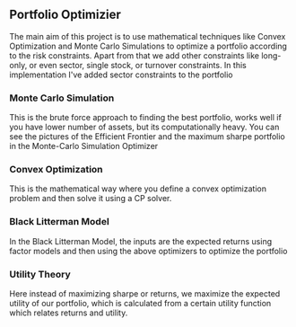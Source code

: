 ## Portfolio Optimizier 

The main aim of this project is to use mathematical techniques like Convex Optimization and Monte Carlo Simulations to optimize a portfolio according to the risk constraints.
Apart from that we add other constraints like long-only, or even sector, single stock, or turnover constraints.
In this implementation I've added sector constraints to the portfolio

### Monte Carlo Simulation
This is the brute force approach to finding the best portfolio, works well if you have lower number of assets, but its computationally heavy.
You can see the pictures of the Efficient Frontier and the maximum sharpe portfolio in the Monte-Carlo Simulation Optimizer

### Convex Optimization
This is the mathematical way where you define a convex optimization problem and then solve it using a CP solver.

### Black Litterman Model
In the Black Litterman Model, the inputs are the expected returns using factor models and then using the above optimizers to optimize the portfolio

### Utility Theory
Here instead of maximizing sharpe or returns, we maximize the expected utility of our portfolio, which is calculated from a certain utility function which relates returns and utility. 
